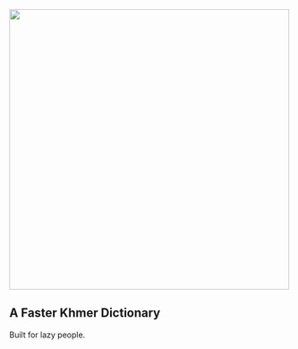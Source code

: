 <img src=https://github.com/user-attachments/assets/adbbe9b5-3a0c-4ea8-9da3-baaed4537709 width=500>

## A Faster Khmer Dictionary

Built for lazy people.
